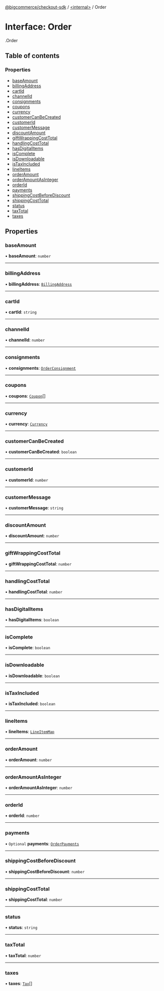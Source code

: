 [@bigcommerce/checkout-sdk](../README.md) / [<internal\>](../modules/internal_.md) / Order

# Interface: Order

[<internal>](../modules/internal_.md).Order

## Table of contents

### Properties

- [baseAmount](internal_.Order.md#baseamount)
- [billingAddress](internal_.Order.md#billingaddress)
- [cartId](internal_.Order.md#cartid)
- [channelId](internal_.Order.md#channelid)
- [consignments](internal_.Order.md#consignments)
- [coupons](internal_.Order.md#coupons)
- [currency](internal_.Order.md#currency)
- [customerCanBeCreated](internal_.Order.md#customercanbecreated)
- [customerId](internal_.Order.md#customerid)
- [customerMessage](internal_.Order.md#customermessage)
- [discountAmount](internal_.Order.md#discountamount)
- [giftWrappingCostTotal](internal_.Order.md#giftwrappingcosttotal)
- [handlingCostTotal](internal_.Order.md#handlingcosttotal)
- [hasDigitalItems](internal_.Order.md#hasdigitalitems)
- [isComplete](internal_.Order.md#iscomplete)
- [isDownloadable](internal_.Order.md#isdownloadable)
- [isTaxIncluded](internal_.Order.md#istaxincluded)
- [lineItems](internal_.Order.md#lineitems)
- [orderAmount](internal_.Order.md#orderamount)
- [orderAmountAsInteger](internal_.Order.md#orderamountasinteger)
- [orderId](internal_.Order.md#orderid)
- [payments](internal_.Order.md#payments)
- [shippingCostBeforeDiscount](internal_.Order.md#shippingcostbeforediscount)
- [shippingCostTotal](internal_.Order.md#shippingcosttotal)
- [status](internal_.Order.md#status)
- [taxTotal](internal_.Order.md#taxtotal)
- [taxes](internal_.Order.md#taxes)

## Properties

### baseAmount

• **baseAmount**: `number`

___

### billingAddress

• **billingAddress**: [`BillingAddress`](internal_.BillingAddress.md)

___

### cartId

• **cartId**: `string`

___

### channelId

• **channelId**: `number`

___

### consignments

• **consignments**: [`OrderConsignment`](internal_.OrderConsignment.md)

___

### coupons

• **coupons**: [`Coupon`](internal_.Coupon.md)[]

___

### currency

• **currency**: [`Currency`](internal_.Currency.md)

___

### customerCanBeCreated

• **customerCanBeCreated**: `boolean`

___

### customerId

• **customerId**: `number`

___

### customerMessage

• **customerMessage**: `string`

___

### discountAmount

• **discountAmount**: `number`

___

### giftWrappingCostTotal

• **giftWrappingCostTotal**: `number`

___

### handlingCostTotal

• **handlingCostTotal**: `number`

___

### hasDigitalItems

• **hasDigitalItems**: `boolean`

___

### isComplete

• **isComplete**: `boolean`

___

### isDownloadable

• **isDownloadable**: `boolean`

___

### isTaxIncluded

• **isTaxIncluded**: `boolean`

___

### lineItems

• **lineItems**: [`LineItemMap`](internal_.LineItemMap.md)

___

### orderAmount

• **orderAmount**: `number`

___

### orderAmountAsInteger

• **orderAmountAsInteger**: `number`

___

### orderId

• **orderId**: `number`

___

### payments

• `Optional` **payments**: [`OrderPayments`](../modules/internal_.md#orderpayments)

___

### shippingCostBeforeDiscount

• **shippingCostBeforeDiscount**: `number`

___

### shippingCostTotal

• **shippingCostTotal**: `number`

___

### status

• **status**: `string`

___

### taxTotal

• **taxTotal**: `number`

___

### taxes

• **taxes**: [`Tax`](internal_.Tax.md)[]

